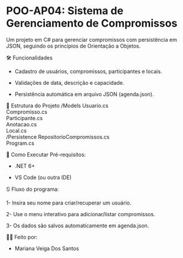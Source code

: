 # POO-AP04: Sistema de Gerenciamento de Compromissos

Um projeto em C# para gerenciar compromissos com persistência em JSON, seguindo os princípios de Orientação a Objetos.


🛠️ Funcionalidades

- Cadastro de usuários, compromissos, participantes e locais.

- Validações de data, descrição e capacidade.

- Persistência automática em arquivo JSON (agenda.json).


📂 Estrutura do Projeto
/Models
  Usuario.cs          
  Compromisso.cs      
  Participante.cs    
  Anotacao.cs        
  Local.cs          
/Persistence
  RepositorioCompromissos.cs  
Program.cs            


🔧 Como Executar
Pré-requisitos:

- .NET 6+

- VS Code (ou outra IDE)


🔃 Fluxo do programa:

1- Insira seu nome para criar/recuperar um usuário.

2- Use o menu interativo para adicionar/listar compromissos.

3- Os dados são salvos automaticamente em agenda.json.


👩‍💻 Feito por:
- Mariana Veiga Dos Santos
